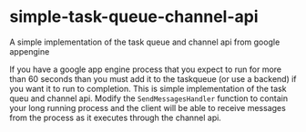 simple-task-queue-channel-api
=============================

A simple implementation of the task queue and channel api from google appengine

If you have a google app engine process that you expect to run for more than 60 seconds than you must add it to the taskqueue (or use a backend) if you want it to run to completion. This is simple implementation of the task queu and channel api. Modify the `SendMessagesHandler` function to contain your long running process and the client will be able to receive messages from the process as it executes through the channel api.
